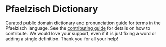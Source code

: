 
# Pfaelzisch Dictionary

Curated public domain dictionary and pronunciation guide for terms in the Pfaelzisch language. See the [contributing guide](https://github.com/drumworkteam/term/blob/make/.github/contributing.md) for details on how to contribute. We would love your support, even if it is just fixing a word or adding a single definition. Thank you for all your help!